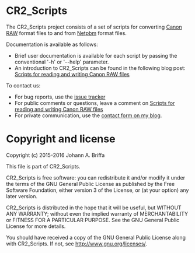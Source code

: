 # CR2_Scripts

The CR2_Scripts project consists of a set of scripts for converting
[Canon RAW](http://lclevy.free.fr/cr2/) format files to and from
[Netpbm](http://netpbm.sourceforge.net/) format files.

Documentation is available as follows:
- Brief user documentation is available for each script by passing the
   conventional '-h' or '--help' parameter.
- An introduction to CR2_Scripts can be found in the following blog post:
   [Scripts for reading and writing Canon RAW files](https://jabriffa.wordpress.com/2016/01/21/scripts-for-reading-and-writing-canon-raw-files/)

To contact us:
- For bug reports, use the [issue tracker](https://github.com/jbresearch/cr2_scripts/issues)
- For public comments or questions, leave a comment on [Scripts for reading and writing Canon RAW files](https://jabriffa.wordpress.com/2016/01/21/scripts-for-reading-and-writing-canon-raw-files/)
- For private communication, use the [contact form on my blog](https://jabriffa.wordpress.com/about/).

# Copyright and license

Copyright (c) 2015-2016 Johann A. Briffa

This file is part of CR2_Scripts.

CR2_Scripts is free software: you can redistribute it and/or modify
it under the terms of the GNU General Public License as published by
the Free Software Foundation, either version 3 of the License, or
(at your option) any later version.

CR2_Scripts is distributed in the hope that it will be useful,
but WITHOUT ANY WARRANTY; without even the implied warranty of
MERCHANTABILITY or FITNESS FOR A PARTICULAR PURPOSE.  See the
GNU General Public License for more details.

You should have received a copy of the GNU General Public License
along with CR2_Scripts.  If not, see <http://www.gnu.org/licenses/>.
